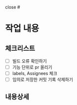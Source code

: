 <!-- 여러개 close 시  Closes #NN, Closes #NN -->
close #

# 작업 내용


## 체크리스트

- [ ] 빌드 오류 확인하기
- [ ] 기능 단위로 pr 올리기
- [ ] labels, Assignees 체크
- [ ] 임의로 저장한 커밋 기록 삭제하기

## 내용상세

